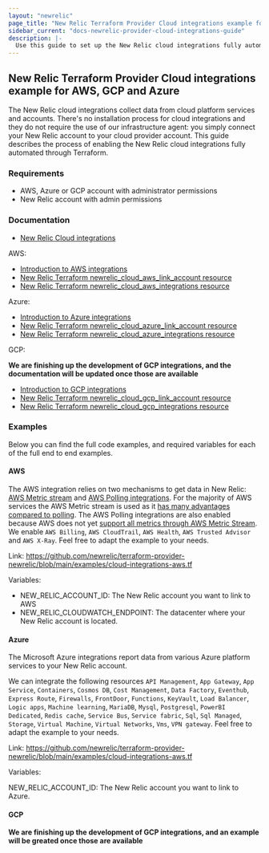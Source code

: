 ```yaml
---
layout: "newrelic"
page_title: "New Relic Terraform Provider Cloud integrations example for AWS, GCP, and Azure"
sidebar_current: "docs-newrelic-provider-cloud-integrations-guide"
description: |-
  Use this guide to set up the New Relic cloud integrations fully automated through Terraform.
---
```


## New Relic Terraform Provider Cloud integrations example for AWS, GCP and Azure

The New Relic cloud integrations collect data from cloud platform services and accounts. There's no installation process for cloud integrations and they do not require the use of our infrastructure agent: you simply connect your New Relic account to your cloud provider account. This guide describes the process of enabling the New Relic cloud integrations fully automated through Terraform.

### Requirements

* AWS, Azure or GCP account with administrator permissions
* New Relic account with admin permissions

### Documentation

* [New Relic Cloud integrations](https://docs.newrelic.com/docs/infrastructure/infrastructure-integrations/get-started/introduction-infrastructure-integrations/)

AWS:
* [Introduction to AWS integrations](https://docs.newrelic.com/docs/infrastructure/amazon-integrations/get-started/introduction-aws-integrations)
* [New Relic Terraform newrelic_cloud_aws_link_account resource](https://registry.terraform.io/providers/newrelic/newrelic/latest/docs/resources/cloud_aws_link_account)
* [New Relic Terraform newrelic_cloud_aws_integrations resource](https://registry.terraform.io/providers/newrelic/newrelic/latest/docs/resources/cloud_aws_integrations)

Azure:
* [Introduction to Azure integrations](https://docs.newrelic.com/docs/infrastructure/microsoft-azure-integrations/get-started/introduction-azure-monitoring-integrations)
* [New Relic Terraform newrelic_cloud_azure_link_account resource](https://registry.terraform.io/providers/newrelic/newrelic/latest/docs/resources/cloud_azure_link_account)
* [New Relic Terraform newrelic_cloud_azure_integrations resource](https://registry.terraform.io/providers/newrelic/newrelic/latest/docs/resources/cloud_azure_integrations)

GCP:

**We are finishing up the development of GCP integrations, and the documentation will be updated once those are available**

* [Introduction to GCP integrations](https://docs.newrelic.com/docs/infrastructure/google-cloud-platform-integrations/get-started/introduction-google-cloud-platform-integrations)
* [New Relic Terraform newrelic_cloud_gcp_link_account resource](https://registry.terraform.io/providers/newrelic/newrelic/latest/docs/resources/cloud_gcp_link_account)
* [New Relic Terraform newrelic_cloud_gcp_integrations resource](https://registry.terraform.io/providers/newrelic/newrelic/latest/docs/resources/cloud_gcp_integrations)

### Examples

Below you can find the full code examples, and required variables for each of the full end to end examples.

#### AWS

The AWS integration relies on two mechanisms to get data in New Relic: [AWS Metric stream](https://docs.newrelic.com/docs/infrastructure/amazon-integrations/connect/aws-metric-stream/) and [AWS Polling integrations](https://docs.newrelic.com/docs/infrastructure/amazon-integrations/connect/connect-aws-new-relic-infrastructure-monitoring). For the majority of AWS services the AWS Metric stream is used as it [has many advantages compared to polling](https://docs.newrelic.com/docs/infrastructure/amazon-integrations/connect/aws-metric-stream#why-it-matters). The AWS Polling integrations are also enabled because AWS does not yet [support all metrics through AWS Metric Stream](https://docs.newrelic.com/docs/infrastructure/amazon-integrations/connect/aws-metric-stream#integrations-not-replaced-streams). We enable `AWS Billing`, `AWS CloudTrail`, `AWS Health`, `AWS Trusted Advisor` and `AWS X-Ray`. Feel free to adapt the example to your needs.

Link: https://github.com/newrelic/terraform-provider-newrelic/blob/main/examples/cloud-integrations-aws.tf

Variables:

* NEW_RELIC_ACCOUNT_ID: The New Relic account you want to link to AWS
* NEW_RELIC_CLOUDWATCH_ENDPOINT: The datacenter where your New Relic account is located.

#### Azure

The Microsoft Azure integrations report data from various Azure platform services to your New Relic account.

We can integrate the following resources `API Management`, `App Gateway`, `App Service`, `Containers`, `Cosmos DB`, `Cost Management`, `Data Factory`, `Eventhub`, `Express Route`, `Firewalls`, `FrontDoor`, `Functions`, `KeyVault`, `Load Balancer`, `Logic apps`, `Machine learning`, `MariaDB`, `Mysql`, `Postgresql`, `PowerBI Dedicated`, `Redis cache`, `Service Bus`, `Service fabric`, `Sql`, `Sql Managed`, `Storage`, `Virtual Machine`, `Virtual Networks`, `Vms`, `VPN gateway`. Feel free to adapt the example to your needs.

Link: https://github.com/newrelic/terraform-provider-newrelic/blob/main/examples/cloud-integrations-aws.tf

Variables:

NEW_RELIC_ACCOUNT_ID: The New Relic account you want to link to Azure.

#### GCP

**We are finishing up the development of GCP integrations, and an example will be greated once those are available**

